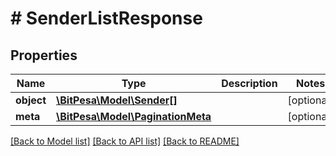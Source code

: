 # # SenderListResponse

## Properties

Name | Type | Description | Notes
------------ | ------------- | ------------- | -------------
**object** | [**\BitPesa\Model\Sender[]**](Sender.md) |  | [optional] 
**meta** | [**\BitPesa\Model\PaginationMeta**](PaginationMeta.md) |  | [optional] 

[[Back to Model list]](../../README.md#documentation-for-models) [[Back to API list]](../../README.md#documentation-for-api-endpoints) [[Back to README]](../../README.md)


